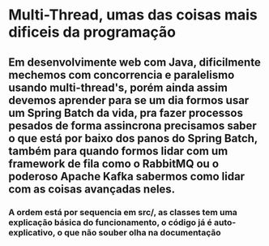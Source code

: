 # Multi-Thread, umas das coisas mais dificeis da programação
## Em desenvolvimente web com Java, dificilmente mechemos com concorrencia e paralelismo usando multi-thread's, porém ainda assim devemos aprender para se um dia formos usar um Spring Batch da vida, pra fazer processos pesados de forma assincrona precisamos saber o que está por baixo dos panos do Spring Batch, também para quando formos lidar com um framework de fila como o RabbitMQ ou o poderoso Apache Kafka sabermos como lidar com as coisas avançadas neles.

### A ordem está por sequencia em src/, as classes tem uma explicação básica do funcionamento, o código já é auto-explicativo, o que não souber olha na documentação